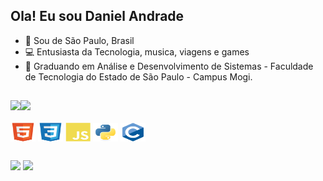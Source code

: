 ## Ola! Eu sou Daniel Andrade

- 📌 Sou de São Paulo, Brasil
- 💻 Entusiasta da Tecnologia, musica, viagens e games
- 📝 Graduando em Análise e Desenvolvimento de Sistemas - Faculdade de Tecnologia do Estado de São Paulo - Campus Mogi.

##


<div style="display: flex;">
  <a href="https://github.com/Dan2a">
    <img src="https://github-readme-stats.vercel.app/api?username=Dan2a&show_icons=true&theme=dark" style="width: 49%;" />
  </a>
  <a href="https://github.com/Dan2a">
    <img src="https://github-readme-stats.vercel.app/api/top-langs/?username=Dan2a&layout=compact&langs_count=7&theme=dark" style="width: 37%;" />
  </a>
</div>

<div style="display: inline_block"><br>
  <img align="center" alt="Dan2a-HTML" height="30" width="40" src="https://raw.githubusercontent.com/devicons/devicon/master/icons/html5/html5-original.svg">
  <img align="center" alt="Dan2a-CSS" height="30" width="40" src="https://raw.githubusercontent.com/devicons/devicon/master/icons/css3/css3-original.svg">
  <img align="center" alt="Dan2a-Js" height="30" width="40" src="https://raw.githubusercontent.com/devicons/devicon/master/icons/javascript/javascript-plain.svg">
  <img align="center" alt="Dan2a-Python" height="30" width="40" src="https://raw.githubusercontent.com/devicons/devicon/master/icons/python/python-original.svg">
  <img align="center" alt="Dan2a-Csharp" height="30" width="40" src="https://raw.githubusercontent.com/devicons/devicon/master/icons/c/c-original.svg")>
</div>

##
<div> 
  <a href = "mailto:dan.andrade313@gmail.com"><img src="https://img.shields.io/badge/-Gmail-%23333?style=for-the-badge&logo=gmail&logoColor=white" target="_blank"></a>
  <a href="https://www.linkedin.com/in/d2aa1303/" target="_blank"><img src="https://img.shields.io/badge/-LinkedIn-%230077B5?style=for-the-badge&logo=linkedin&logoColor=white" target="_blank"></a> 
  
</div>
